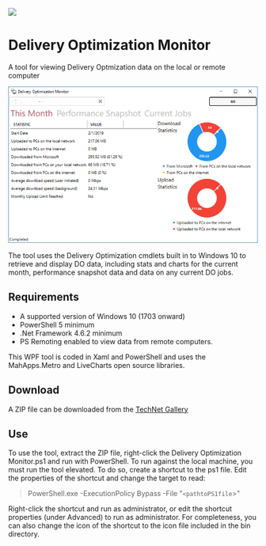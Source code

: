 ![](https://raw.githubusercontent.com/SMSAgentSoftware/DeliveryOptimizationMonitor/master/bin/Peer.ico)
# Delivery Optimization Monitor
A tool for viewing Delivery Optmization data on the local or remote computer

![Delivery Optimization Monitor](https://github.com/SMSAgentSoftware/DeliveryOptimizationMonitor/raw/master/Assets/DO%20Monitor.PNG)

The tool uses the Delivery Optimization cmdlets built in to Windows 10 to retrieve and display DO data, including stats and charts for the current month, performance snapshot data and data on any current DO jobs.

## Requirements
* A supported version of Windows 10 (1703 onward) 
* PowerShell 5 minimum 
* .Net Framework 4.6.2 minimum 
* PS Remoting enabled to view data from remote computers. 

This WPF tool is coded in Xaml and PowerShell and uses the MahApps.Metro and LiveCharts open source libraries.

## Download
A ZIP file can be downloaded from the [TechNet Gallery](https://gallery.technet.microsoft.com/Delivery-Optimization-3eff74ac)

## Use
To use the tool, extract the ZIP file, right-click the Delivery Optimization Monitor.ps1 and run with PowerShell.
To run against the local machine, you must run the tool elevated. To do so, create a shortcut to the ps1 file. Edit the properties of the shortcut and change the target to read:
> PowerShell.exe -ExecutionPolicy Bypass -File "`<pathtoPS1file`>"

Right-click the shortcut and run as administrator, or edit the shortcut properties (under Advanced) to run as administrator.
For completeness, you can also change the icon of the shortcut to the icon file included in the bin directory.
